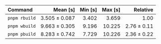 | Command | Mean [s] | Min [s] | Max [s] | Relative |
|:---|---:|---:|---:|---:|
| `pnpm rbuild` | 3.505 ± 0.087 | 3.402 | 3.659 | 1.00 |
| `pnpm wbuild` | 9.663 ± 0.305 | 9.196 | 10.225 | 2.76 ± 0.11 |
| `pnpm pbuild` | 8.283 ± 0.742 | 7.729 | 10.226 | 2.36 ± 0.22 |
